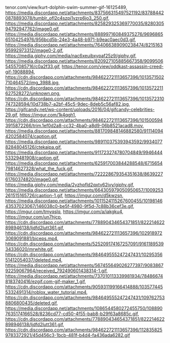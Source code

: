 tenor.com/view/kurt-dolphin-swim-summer-gif-16125489, https://media.discordapp.net/attachments/837566315497521192/837884420878893078/tumblr_ofl2c4szpi1vzrp6jo3_250.gif, https://media.discordapp.net/attachments/825829325369770035/828030594792947762/image0.gif, https://media.discordapp.net/attachments/888997160849375276/969686565104254976/956bcd5b-24e3-4a48-b971-b9eac0aec0d3.gif, https://media.discordapp.net/attachments/764066389090238474/821516395992973312/image0-2.gif, https://media.giphy.com/media/nac6xeuibxypaf25z9/giphy.gif, https://media.discordapp.net/attachments/820927105885667358/909950654557085716/c0a2f33.gif, https://tenor.com/view/oddkast-assassin-creed-gif-19088894, https://cdn.discordapp.com/attachments/984622721113657396/1013571502710464572/img_3988.jpg, https://cdn.discordapp.com/attachments/984622721113657396/1013572211627528272/unknown.png, https://cdn.discordapp.com/attachments/984622721113657396/1013572310747328594/10d738b7-a2bf-45c5-9dec-8deb5c56af82.jpg, https://gifcandy.net/wp-content/uploads/2016/04/gifcandy-celebrities-29.gif, https://imgur.com/1k4qgh1, https://cdn.discordapp.com/attachments/984622721113657396/1015005943915872266/trim.1ef0d2a8-cc32-4ba0-a8d9-06b8521acad8.mov, https://media.discordapp.net/attachments/881709848146882580/911140944202584074/caption.gif, https://media.discordapp.net/attachments/989110375393943592/993407782848045126/ctekaipa.gif, https://media.discordapp.net/attachments/911723274780704849/994644453329481908/caption.gif, https://media.discordapp.net/attachments/625917003844288548/671565479814627328/what_the_fuck.gif, https://media.discordapp.net/attachments/722228679354351638/863922761760374820/image0.gif, https://media.giphy.com/media/2yzhpfld2qxtv62jvy/giphy.gif, https://media.discordapp.net/attachments/664305979050950657/1009253261515165726/caption-1.gif, https://imgur.com/d5kwzsn, https://media.discordapp.net/attachments/1011524115267600455/1019814643537023067/146038c0-be5f-4980-9f5d-7c88b36cef3e.gif, https://imgur.com/tmyqslq, https://imgur.com/a/iakgku4, https://imgur.com/un7hjcp, https://cdn.discordapp.com/attachments/778890434654371851/822214622898946138/ljdfd2lutt361.gif, https://cdn.discordapp.com/attachments/984622721113657396/1029189723069091881/biceps.mp4, https://cdn.discordapp.com/attachments/525209174167257091/916118953934336020/mrwhite.gif, https://cdn.discordapp.com/attachments/984649555247247431/1029535651412054037/deleted.mp4, https://media.discordapp.net/attachments/567455649026277397/908386792259067964/received_792490601438314-1.gif, https://media.discordapp.net/attachments/737010113339981934/784866748183740416/ezgif.com-gif-maker_1.gif, https://cdn.discordapp.com/attachments/905931199166414888/1035774455332491314/roblox_water_tutorial.mp4, https://cdn.discordapp.com/attachments/984649555247247431/1097627538806800435/deleted.gif, https://media.discordapp.net/attachments/1086544580272455750/1088907635174166528/8236cd77-cd50-4f55-bab8-b29f63a8685c.gif, https://cdn.discordapp.com/attachments/778890434654371851/822214622898946138/ljdfd2lutt361.gif, https://cdn.discordapp.com/attachments/984622721113657396/1128358259783372921/45d456c3-1bcb-481f-b4d4-fa436ada6282.gif